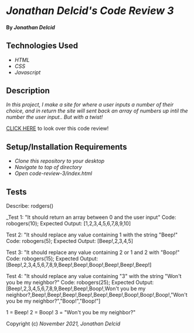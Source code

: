 # _Jonathan Delcid's Code Review 3_

#### By _**Jonathan Delcid**_


## Technologies Used

* _HTML_
* _CSS_ 
* _Javascript_


## Description

_In this project, I make a site for where a user inputs a number of their choice, and in return the site will sent back an array of numbers up intil the number the user input.. But with a twist!_

<p><a href="https://delcidj22.github.io/code-review-3">CLICK HERE</a> to look over this code review!</p>

## Setup/Installation Requirements

* _Clone this repository to your desktop_
* _Navigate to top of directory_
* _Open code-review-3/index.html_

## Tests
Describe: rodgers()

_Test 1: "It should return an array between 0 and the user input" 
Code: robogers(10); 
Expected Output: [1,2,3,4,5,6,7,8,9,10]

Test 2: "It should replace any value containing 1 with the string "Beep!" 
Code: robogers(5); 
Expected Output: [Beep!,2,3,4,5]

Test 3: "It should replace any value containing 2 or 1 and 2 with "Boop!" 
Code: robogers(15); 
Expected Output: [Beep!,2,3,4,5,6,7,8,9,Beep!,Beep!,Boop!,Beep!,Beep!,Beep!]

Test 4: "It should replace any value containing "3" with the string "Won't you be my neighbor?" 
Code: robogers(25); 
Expected Output: [Beep!,2,3,4,5,6,7,8,9,Beep!,Beep!,Boop!,Won't you be my neighbor?,Beep!,Beep!,Beep!,Beep!,Beep!,Beep!,Boop!,Boop!,Boop!,"Won't you be my neighbor?","Boop!","Boop!"]

1 = Beep!
2 = Boop!
3 = "Won't you be my neighbor?"





Copyright (c) _November 2021, Jonathan Delcid_